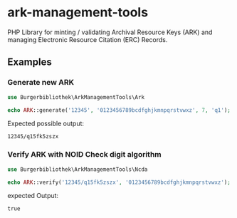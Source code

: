 # ark-management-tools
PHP Library for minting / validating Archival Resource Keys (ARK) and managing Electronic Resource Citation (ERC) Records.

## Examples
### Generate new ARK
```php
use Burgerbibliothek\ArkManagementTools\Ark

echo ARK::generate('12345', '0123456789bcdfghjkmnpqrstvwxz', 7, 'q1');
```
Expected possible output:
```
12345/q15fk5zszx
```

### Verify ARK with NOID Check digit algorithm
```php
use Burgerbibliothek\ArkManagementTools\Ncda

echo ARK::verify('12345/q15fk5zszx', '0123456789bcdfghjkmnpqrstvwxz');
```
expected Output:
```
true
```


